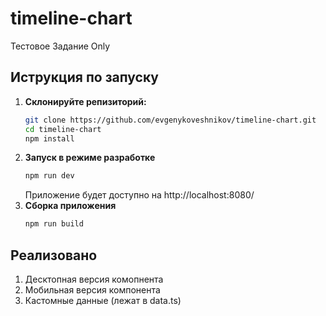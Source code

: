 # timeline-chart

Тестовое Задание Only

## Иструкция по запуску

1. **Склонируйте репизиторий:**
   ```bash
   git clone https://github.com/evgenykoveshnikov/timeline-chart.git
   cd timeline-chart
   npm install
   ```
2. **Запуск в режиме разработке**
   ```bash
   npm run dev
   ```
   Приложение будет доступно на http://localhost:8080/
3. **Сборка приложения**
   ```bash
   npm run build
   ```

## Реализовано

1. Десктопная версия комопнента
2. Мобильная версия компонента
3. Кастомные данные (лежат в data.ts)
